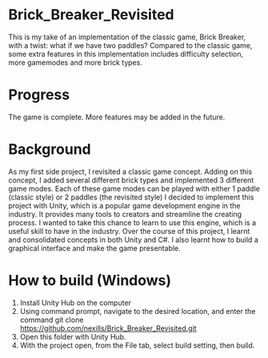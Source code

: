 # Brick_Breaker_Revisited

This is my take of an implementation of the classic game, Brick Breaker, with a twist: what if we have two paddles? Compared to the classic game, some extra features in this implementation includes difficulty selection, more gamemodes and more brick types.

# Progress
The game is complete. More features may be added in the future.

# Background
As my first side project, I revisited a classic game concept. Adding on this concept, I added several different brick types and implemented 3 different game modes. Each of these game modes can be played with either 1 paddle (classic style) or 2 paddles (the revisited style)
I decided to implement this project with Unity, which is a popular game development engine in the industry. It provides many tools to creators and streamline the creating process. I wanted to take this chance to learn to use this engine, which is a useful skill to have in the industry.
Over the course of this project, I learnt and consolidated concepts in both Unity and C#. I also learnt how to build a graphical interface and make the game presentable.

# How to build (Windows)
1. Install Unity Hub on the computer
2. Using command prompt, navigate to the desired location, and enter the command
git clone https://github.com/nexills/Brick_Breaker_Revisited.git
3. Open this folder with Unity Hub.
4. With the project open, from the File tab, select build setting, then build.

